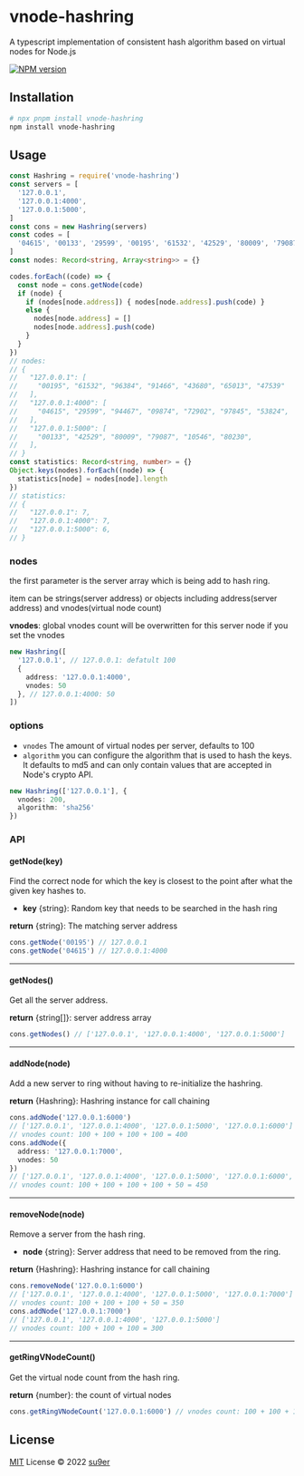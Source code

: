 # vnode-hashring

A typescript implementation of consistent hash algorithm based on virtual nodes for Node.js

[![NPM version](https://img.shields.io/npm/v/vnode-hashring?color=a1b858&label=)](https://www.npmjs.com/package/vnode-hashring)

## Installation

``` bash
# npx pnpm install vnode-hashring
npm install vnode-hashring
```

## Usage

``` typescript
const Hashring = require('vnode-hashring')
const servers = [
  '127.0.0.1',
  '127.0.0.1:4000',
  '127.0.0.1:5000',
]
const cons = new Hashring(servers)
const codes = [
  '04615', '00133', '29599', '00195', '61532', '42529', '80009', '79087', '94467', '96384', '09874', '72902', '91466', '10546', '97845', '43680', '65013', '80230', '53824', '47539'
]
const nodes: Record<string, Array<string>> = {}

codes.forEach((code) => {
  const node = cons.getNode(code)
  if (node) {
    if (nodes[node.address]) { nodes[node.address].push(code) }
    else {
      nodes[node.address] = []
      nodes[node.address].push(code)
    }
  }
})
// nodes:
// {
//   "127.0.0.1": [
//     "00195", "61532", "96384", "91466", "43680", "65013", "47539"
//   ],
//   "127.0.0.1:4000": [
//     "04615", "29599", "94467", "09874", "72902", "97845", "53824",
//   ],
//   "127.0.0.1:5000": [
//     "00133", "42529", "80009", "79087", "10546", "80230",
//   ],
// }
const statistics: Record<string, number> = {}
Object.keys(nodes).forEach((node) => {
  statistics[node] = nodes[node].length
})
// statistics:
// {
//   "127.0.0.1": 7,
//   "127.0.0.1:4000": 7,
//   "127.0.0.1:5000": 6,
// }
```
### nodes

the first parameter is the server array which is being add to hash ring.

item can be strings(server address) or objects including address(server address) and vnodes(virtual node count)

**vnodes**: global vnodes count will be overwritten for this server node if you set the vnodes

``` typescript
new Hashring([
  '127.0.0.1', // 127.0.0.1: defatult 100
  {
    address: '127.0.0.1:4000',
    vnodes: 50
  }, // 127.0.0.1:4000: 50
])
```

### options
* `vnodes` The amount of virtual nodes per server, defaults to 100
* `algorithm` you can configure the algorithm that is used to hash the keys. It defaults to md5 and can only contain values that are accepted in Node's crypto API. 

``` typescript
new Hashring(['127.0.0.1'], {
  vnodes: 200,
  algorithm: 'sha256'
})
```

### API

#### getNode(**key**)

Find the correct node for which the key is closest to the point after what the given key hashes to.

* **key** {string}: Random key that needs to be searched in the hash ring

**return** {string}: The matching server address

``` typescript
cons.getNode('00195') // 127.0.0.1
cons.getNode('04615') // 127.0.0.1:4000
```

---

#### getNodes()

Get all the server address.

**return** {string[]}: server address array

``` typescript
cons.getNodes() // ['127.0.0.1', '127.0.0.1:4000', '127.0.0.1:5000']
```

---

#### addNode(**node**)

Add a new server to ring without having to re-initialize the hashring.

**return** {Hashring}: Hashring instance for call chaining

``` typescript
cons.addNode('127.0.0.1:6000')
// ['127.0.0.1', '127.0.0.1:4000', '127.0.0.1:5000', '127.0.0.1:6000']
// vnodes count: 100 + 100 + 100 + 100 = 400
cons.addNode({
  address: '127.0.0.1:7000',
  vnodes: 50
})
// ['127.0.0.1', '127.0.0.1:4000', '127.0.0.1:5000', '127.0.0.1:6000', '127.0.0.1:7000']
// vnodes count: 100 + 100 + 100 + 100 + 50 = 450
```

---

#### removeNode(**node**)

Remove a server from the hash ring.

* **node** {string}: Server address that need to be removed from the ring.

**return** {Hashring}: Hashring instance for call chaining

``` typescript
cons.removeNode('127.0.0.1:6000')
// ['127.0.0.1', '127.0.0.1:4000', '127.0.0.1:5000', '127.0.0.1:7000']
// vnodes count: 100 + 100 + 100 + 50 = 350
cons.addNode('127.0.0.1:7000')
// ['127.0.0.1', '127.0.0.1:4000', '127.0.0.1:5000']
// vnodes count: 100 + 100 + 100 = 300
```

---

#### getRingVNodeCount()

Get the virtual node count from the hash ring.

**return** {number}: the count of virtual nodes

``` typescript
cons.getRingVNodeCount('127.0.0.1:6000') // vnodes count: 100 + 100 + 100 = 300
```


## License

[MIT](./LICENSE) License © 2022 [su9er](https://github.com/su9er)
